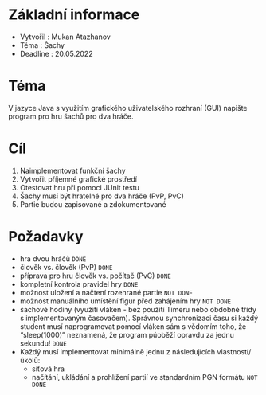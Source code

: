 # Základní informace
- Vytvořil : Mukan Atazhanov
- Téma : Šachy
- Deadline : 20.05.2022

# Téma
V jazyce Java s využitím grafického uživatelského rozhraní (GUI) napište program pro hru šachů pro dva hráče.

# Сíl
1) Naimplementovat funkční šachy
2) Vytvořit příjemné grafické prostředí
3) Otestovat hru při pomoci JUnit testu
4) Šachy musí být hratelné pro dva hráče (PvP, PvC)
5) Partie budou zapisované a zdokumentované

# Požadavky
- hra dvou hráčů `DONE`
- člověk vs. člověk (PvP) `DONE`
- příprava pro hru člověk vs. počítač (PvC) `DONE`
- kompletní kontrola pravidel hry `DONE`
- možnost uložení a načtení rozehrané partie `NOT DONE`
- možnost manuálního umístění figur před zahájením hry `NOT DONE`
- šachové hodiny (využití vláken - bez použití Timeru nebo obdobné třídy s implementovaným časovačem). Správnou synchronizaci času si každý student musí naprogramovat pomocí vláken sám s vědomím toho, že “sleep(1000)” neznamená, že program púoběží opravdu za jednu sekundu! `DONE`
- Každý musí implementovat minimálně jednu z následujících vlastností/úkolů:
  - síťová hra
  - načítání, ukládání a prohlížení partií ve standardním PGN formátu `NOT DONE`